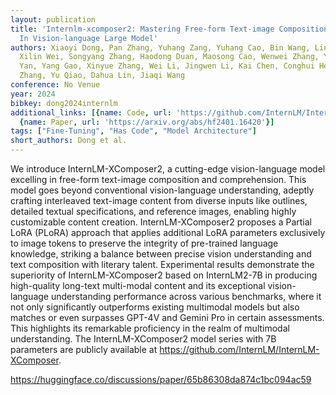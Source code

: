 ```yaml
---
layout: publication
title: 'Internlm-xcomposer2: Mastering Free-form Text-image Composition And Comprehension
  In Vision-language Large Model'
authors: Xiaoyi Dong, Pan Zhang, Yuhang Zang, Yuhang Cao, Bin Wang, Linke Ouyang,
  Xilin Wei, Songyang Zhang, Haodong Duan, Maosong Cao, Wenwei Zhang, Yining Li, Hang
  Yan, Yang Gao, Xinyue Zhang, Wei Li, Jingwen Li, Kai Chen, Conghui He, Xingcheng
  Zhang, Yu Qiao, Dahua Lin, Jiaqi Wang
conference: No Venue
year: 2024
bibkey: dong2024internlm
additional_links: [{name: Code, url: 'https://github.com/InternLM/InternLM-XComposer'},
  {name: Paper, url: 'https://arxiv.org/abs/hf2401.16420'}]
tags: ["Fine-Tuning", "Has Code", "Model Architecture"]
short_authors: Dong et al.
---
```

We introduce InternLM-XComposer2, a cutting-edge vision-language model excelling in free-form text-image composition and comprehension. This model goes beyond conventional vision-language understanding, adeptly crafting interleaved text-image content from diverse inputs like outlines, detailed textual specifications, and reference images, enabling highly customizable content creation. InternLM-XComposer2 proposes a Partial LoRA (PLoRA) approach that applies additional LoRA parameters exclusively to image tokens to preserve the integrity of pre-trained language knowledge, striking a balance between precise vision understanding and text composition with literary talent. Experimental results demonstrate the superiority of InternLM-XComposer2 based on InternLM2-7B in producing high-quality long-text multi-modal content and its exceptional vision-language understanding performance across various benchmarks, where it not only significantly outperforms existing multimodal models but also matches or even surpasses GPT-4V and Gemini Pro in certain assessments. This highlights its remarkable proficiency in the realm of multimodal understanding. The InternLM-XComposer2 model series with 7B parameters are publicly available at https://github.com/InternLM/InternLM-XComposer.

https://huggingface.co/discussions/paper/65b86308da874c1bc094ac59